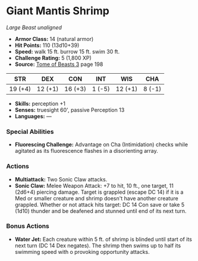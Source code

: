 # Giant Mantis Shrimp

*Large* *Beast* *unaligned*

- **Armor Class:** 14 (natural armor)
- **Hit Points:** 110 (13d10+39)
- **Speed:** walk 15 ft. burrow 15 ft. swim 30 ft.
- **Challenge Rating:** 5 (1,800 XP)
- **Source:** [Tome of Beasts 3](https://koboldpress.com/kpstore/product/tome-of-beasts-3-for-5th-edition/) page 198

| STR | DEX | CON | INT | WIS | CHA |
| --- | --- | --- | --- | --- | --- |
| 19 (+4) | 12 (+1) | 16 (+3) | 1 (-5) | 12 (+1) | 8 (-1) |

- **Skills:** perception +1
- **Senses:** truesight 60', passive Perception 13
- **Languages:** —

### Special Abilities

- **Fluorescing Challenge:** Advantage on Cha (Intimidation) checks while agitated as its fluorescence flashes in a disorienting array.

### Actions

- **Multiattack:** Two Sonic Claw attacks.
- **Sonic Claw:** Melee Weapon Attack: +7 to hit, 10 ft., one target, 11 (2d6+4) piercing damage. Target is grappled (escape DC 14) if it is a Med or smaller creature and shrimp doesn't have another creature grappled. Whether or not attack hits target: DC 14 Con save or take 5 (1d10) thunder and be deafened and stunned until end of its next turn.

### Bonus Actions

- **Water Jet:** Each creature within 5 ft. of shrimp is blinded until start of its next turn (DC 14 Dex negates). The shrimp then swims up to half its swimming speed with o provoking opportunity attacks.


